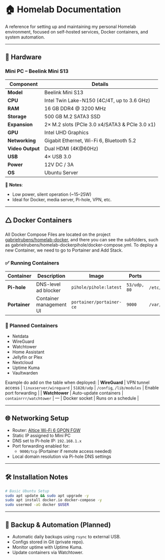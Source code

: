 # 🏠 Homelab Documentation

A reference for setting up and maintaining my personal Homelab environment, focused on self-hosted services, Docker containers, and system automation.

---

## 🔧 Hardware

### Mini PC – Beelink Mini S13

| Component        | Details                                                |
|------------------|--------------------------------------------------------|
| **Model**        | Beelink Mini S13                                       |
| **CPU**          | Intel Twin Lake-N150 (4C/4T, up to 3.6 GHz)            |
| **RAM**          | 16 GB DDR4 @ 3200 MHz                                  |
| **Storage**      | 500 GB M.2 SATA3 SSD                                   |
| **Expansion**    | 2× M.2 slots (PCIe 3.0 x4/SATA3 & PCIe 3.0 x1)         |
| **GPU**          | Intel UHD Graphics                                     |
| **Networking**   | Gigabit Ethernet, Wi-Fi 6, Bluetooth 5.2              |
| **Video Output** | Dual HDMI (4K@60Hz)                                    |
| **USB**          | 4× USB 3.0                                             |
| **Power**        | 12V DC / 3A                                            |
| **OS**           | Ubuntu Server                                          |

🔹 **Notes**:

- Low power, silent operation (~15–25W)
- Ideal for Docker, media server, Pi-hole, VPN, etc.

---

## 🛆 Docker Containers

All Docker Compose Files are located on the project [gabrielrubens/homelab-docker](https://github.com/gabrielrubens/homelab-docker/), and there you can see the subfolders, such as gabrielrubens/homelab-dockerpihole/docker-compose.yml.
To deploy a new Container, we need to go to Portainer and Add Stack.


### ✅ Running Containers

| Container      | Description             | Image                    | Ports        | Volumes                                     | Notes                  |
|----------------|-------------------------|--------------------------|--------------|---------------------------------------------|------------------------|
| **Pi-hole**    | DNS-level ad blocker    | `pihole/pihole:latest`   | `53/udp, 80` | `/etc/pihole`, `/etc/dnsmasq.d`             | Static IP recommended  |
| **Portainer**  | Container management UI | `portainer/portainer-ce` | `9000`       | `/var/run/docker.sock:/var/run/docker.sock` | Use for GUI management |

### 📁 Planned Containers

- Netdata
- WireGuard
- Watchtower
- Home Assistant
- Jellyfin or Plex
- Nextcloud
- Uptime Kuma
- Vaultwarden

Example do add on the table when deployed:
| **WireGuard**  | VPN tunnel access       | `linuxserver/wireguard`  | `51820/udp`  | `/config`, `/lib/modules`                   | Enable port forwarding |
| **Watchtower** | Auto-update containers  | `containrrr/watchtower`  | —            | Docker socket                               | Runs on a schedule     |


---

## 🌐 Networking Setup

- Router: [Altice Wi-Fi 6 GPON FGW](https://www.alticelabs.com/wp-content/uploads/2023/10/FL_GPON_FGW-Wi-Fi6_EN.pdf)
- Static IP assigned to Mini PC
- DNS set to Pi-hole IP: `192.168.1.x`
- Port forwarding enabled for:
  - `9000/tcp` (Portainer if remote access needed)
- Local domain resolution via Pi-hole DNS settings

---

## 🛠️ Installation Notes

```bash
# Basic Ubuntu Setup
sudo apt update && sudo apt upgrade -y
sudo apt install docker.io docker-compose -y
sudo usermod -aG docker $USER
```

---

## 🔄 Backup & Automation (Planned)

- Automatic daily backups using `rsync` to external USB.
- Configs stored in Git (private repo).
- Monitor uptime with Uptime Kuma.
- Update containers via Watchtower.
